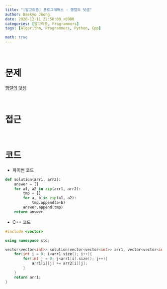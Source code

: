 ```yaml
---
title: "[알고리즘] 프로그래머스 - 행렬의 덧셈"
author: Daekyo Jeong
date: 2020-12-11 22:50:00 +0900
categories: [알고리즘, Programmers]
tags: [Algorithm, Programmers, Python, Cpp]

math: true
---
```


<br/>

# **문제**


[행렬의 덧셈](https://programmers.co.kr/learn/courses/30/lessons/12950)

<br/>

# **접근**  


<br/>

# **코드**


- 파이썬 코드   

```py
def solution(arr1, arr2):
    answer = []
    for a1, a2 in zip(arr1, arr2):
        tmp = []
        for a, b in zip(a1, a2):
            tmp.append(a+b)
        answer.append(tmp)
    return answer
```


- C++ 코드

```cpp
#include <vector>

using namespace std;

vector<vector<int>> solution(vector<vector<int>> arr1, vector<vector<int>> arr2) {
    for(int i = 0; i<arr1.size(); i++){
        for(int j = 0; j<arr1[i].size(); j++){
            arr1[i][j] += arr2[i][j];
        }
    }
    return arr1;
}
```



<br/>
